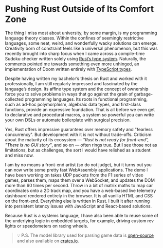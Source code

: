 # Pushing Rust Outside of Its Comfort Zone

The thing I miss most about university, by some margin, is my programming language theory classes. Within the confines of seemingly restrictive languages, some neat, weird, and wonderfully wacky solutions can emerge. Creativity born of constraint feels like a universal phenomenon, but this was recently brought into sharp focus when I came across a compile-time Sudoku checker written solely using [Rust’s type system](https://www.reddit.com/r/rust/comments/1kvpdxz/sudoku_checker_in_rust_type_system/). Naturally, the comments pointed me towards something even more unhinged, an implementation of Doom written entirely with [TypeScript types](https://www.reddit.com/r/programming/comments/1iyqeu7/typescript_types_can_run_doom/).

Despite having written my bachelor’s thesis on Rust and worked with it professionally, I am still regularly impressed and fascinated by the language’s design. Its affine type system and the concept of ownership force you to solve problems in ways that go against the grain of garbage-collected programming languages. Its roots in functional programming, such as ad-hoc polymorphism, algebraic data types, and first-class functions, provide an expressive foundation. That is all before we even get to declarative and procedural macros, a system so powerful you can write your own DSLs or automate boilerplate with surgical precision.

Yes, Rust offers impressive guarantees over memory safety and "fearless concurrency". But development with it is not without trade-offs. Criticism about the maturity of its ecosystem — *"Rust is not ready for front-end", "There is no GUI story"*, and so on — often rings true. But I see those not as limitations, but as challenges, the sort I would have relished as a student and miss now.

I am by no means a front-end artist (so do not judge), but it turns out you can now write some pretty fast WebAssembly applications. The demo I have been working on takes UDP packets from the F1 series of video games, parses them, maps them over a WebSocket, and updates the DOM more than 60 times per second. Throw in a bit of matrix maths to map car coordinates onto a 2D track map, and you have a web-based live telemetry dashboard rendered entirely in the browser. It is all vanilla HTML and CSS on the front-end. Everything else is written in Rust. I built it after running into persistent latency issues with JavaScript and React-based solutions.

Because Rust is a systems language, I have also been able to reuse some of the underlying logic in embedded targets, for example, driving custom rev lights or speedometers on racing wheels.

> 💡 P.S. The model library used for parsing game data is [open-source](https://github.com/11bthornton/f1-game-library-models) and also available on [crates.io](https://crates.io/crates/f1-game-library-models).
